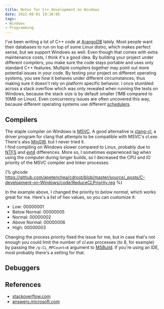 ```yaml
---
title: Notes for C++ development on Windows
date: 2022-08-01 19:38:05
tags:
- Windows
- Programming
---
```


I've been writing a lot of C++ code at [ArangoDB](https://github.com/arangodb/arangodb) lately. Most people want their
databases to run on top of some Linux distro, which makes perfect sense, but we support Windows as well.
Even though that comes with extra maintenance costs, I think it's a good idea. By building your project under
different compilers, you make sure the code stays portable and uses only standard C++ features.
Multiple compilers together may point out more potential issues in your code. By testing your project on different operating
systems, you see how it behaves under different circumstances, thus making sure it doesn't rely on platform
specific behavior. I once stumbled across a stack overflow which was only revealed when running the tests on Windows,
because the stack size is by default smaller (1MB compared to 10MB on Linux). Even concurrency issues are often
uncovered this way, because different operating systems use different [schedulers](https://en.wikipedia.org/wiki/Scheduling_(computing)).

## Compilers

The staple compiler on Windows is [MSVC](https://visualstudio.microsoft.com/vs/features/cplusplus/). A good alternative is
[clang-cl](https://clang.llvm.org/docs/MSVCCompatibility.html), a driver program for clang that attempts to be compatible
with MSVC's _cl.exe_. There's also [MinGW](https://www.mingw-w64.org/), but I never tried it.  
I find compiling on Windows slower compared to Linux, probably due to [NTFS](https://en.wikipedia.org/wiki/NTFS)
and [ext4](https://en.wikipedia.org/wiki/Ext4) differences. More so, I sometimes experienced lag when using the computer during
longer builds, so I decreased the CPU and IO priority of the MSVC compiler and linker processes.

{% ghcode https://github.com/apetenchea/cdroot/blob/master/source/_posts/C-development-on-Windows/code/ReduceCLPriority.reg %}

In the example above, I changed the priority to _below normal_, which works great for me. Here's a list of hex values,
so you can customize it:

- Low: 00000001
- Below Normal: 00000005
- Normal: 00000002
- Above Normal: 00000006
- High: 00000003

Changing the process priority fixed the issue for me, but in case that's not enough you could limit the number of _cl.exe_
processes (to 8, for example) by passing the `/p:CL_MPCount=8` argument to [MSBuild](https://docs.microsoft.com/en-us/visualstudio/msbuild/msbuild).
If you're using an IDE, most probably there's a setting for that.

## Debuggers

## References

* [stackoverflow.com](https://stackoverflow.com/questions/53503593/how-to-reduce-visual-studio-build-process-priority-to-prevent-unresponsive-syste)
* [answers.microsoft.com](https://answers.microsoft.com/en-us/windows/forum/all/how-to-permanently-set-priority-processes-using/2f9ec439-5333-4625-9577-69d322cfbc5e)
